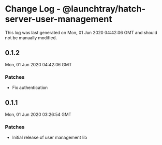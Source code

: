# Change Log - @launchtray/hatch-server-user-management

This log was last generated on Mon, 01 Jun 2020 04:42:06 GMT and should not be manually modified.

## 0.1.2
Mon, 01 Jun 2020 04:42:06 GMT

### Patches

- Fix authentication

## 0.1.1
Mon, 01 Jun 2020 03:26:54 GMT

### Patches

- Initial release of user management lib

